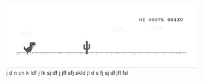 ![image](https://github.com/sudimuk2017/qwaszx/blob/main/dino.gif)
j
d
n   cn  k  ldf  j  lk  sj   df   j   jfl     sfj  skld  jl   d  s    fj    sj    dl     jfl    fsl

